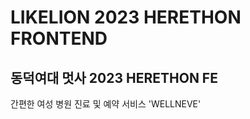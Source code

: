 # LIKELION 2023 HERETHON FRONTEND
## 동덕여대 멋사 2023 HERETHON FE <br/>
간편한 여성 병원 진료 및 예약 서비스 'WELLNEVE'
